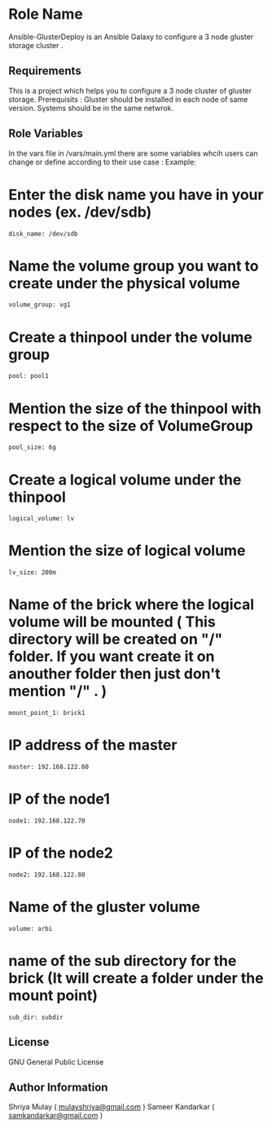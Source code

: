 Role Name
=========

Ansible-GlusterDeploy is an Ansible Galaxy to configure a 3 node gluster storage cluster . 

Requirements
------------

This is a project which helps you to configure a 3 node cluster of gluster storage. 
Prerequisits :
Gluster should be installed in each node of same version.
Systems should be in the same netwrok.

Role Variables
--------------
In the vars file in /vars/main.yml there are some variables whcih users can change or define according to their use case :
Example: 
 # Enter the disk name you have in your nodes (ex. /dev/sdb)
    disk_name: /dev/sdb
    
 # Name the volume group you want to create under the physical volume
    volume_group: vg1

 # Create a thinpool under the volume group
    pool: pool1

 # Mention the size of the thinpool with respect to the size of VolumeGroup
    pool_size: 6g

 # Create a logical volume under the thinpool
    logical_volume: lv

 # Mention the size of logical volume
    lv_size: 200m

 # Name of the brick where the logical volume will be mounted ( This directory will be created on "/" folder. If you want create it on anouther folder then just don't mention "/" .  )
    mount_point_1: brick1

 # IP address of the master 
    master: 192.168.122.60

 # IP of the node1 
    node1: 192.168.122.70

 # IP of the node2
    node2: 192.168.122.80

 # Name of the gluster volume
    volume: arbi

 # name of the sub directory for the brick (It will create a folder under the mount point)
    sub_dir: subdir

License
-------
GNU General Public License

Author Information
------------------
Shriya Mulay ( mulayshriya@gmail.com )
Sameer Kandarkar ( samkandarkar@gmail.com )
